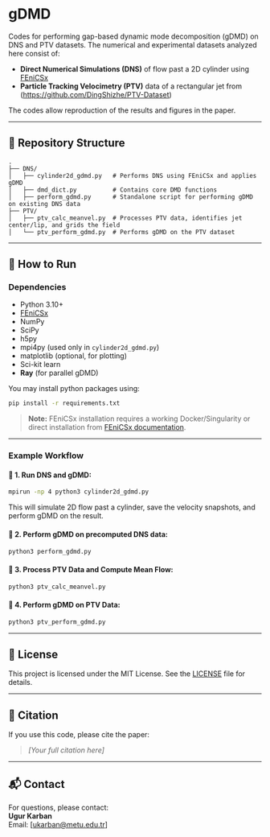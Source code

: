 # gDMD
Codes for performing gap-based dynamic mode decomposition (gDMD) on DNS and PTV datasets. The numerical and experimental datasets analyzed here consist of:

- **Direct Numerical Simulations (DNS)** of flow past a 2D cylinder using [FEniCSx](https://jsdokken.com/dolfinx-tutorial/chapter2/ns_code2.html)
- **Particle Tracking Velocimetry (PTV)** data of a rectangular jet from (https://github.com/DingShizhe/PTV-Dataset)

The codes allow reproduction of the results and figures in the paper.

---

## 📁 Repository Structure

```
.
├── DNS/
│   ├── cylinder2d_gdmd.py   # Performs DNS using FEniCSx and applies gDMD
│   ├── dmd_dict.py          # Contains core DMD functions
│   ├── perform_gdmd.py      # Standalone script for performing gDMD on existing DNS data
├── PTV/
│   ├── ptv_calc_meanvel.py  # Processes PTV data, identifies jet center/lip, and grids the field
│   └── ptv_perform_gdmd.py  # Performs gDMD on the PTV dataset
```

---

## 🚀 How to Run

### Dependencies

- Python 3.10+
- [FEniCSx](https://docs.fenicsproject.org/)
- NumPy
- SciPy
- h5py
- mpi4py (used only in `cylinder2d_gdmd.py`)
- matplotlib (optional, for plotting)
- Sci-kit learn
- **Ray** (for parallel gDMD)

You may install python packages using:

```bash
pip install -r requirements.txt
```

> **Note:** FEniCSx installation requires a working Docker/Singularity or direct installation from [FEniCSx documentation](https://docs.fenicsproject.org/).

---

### Example Workflow

#### 🔷 1. Run DNS and gDMD:
```bash
mpirun -np 4 python3 cylinder2d_gdmd.py
```

This will simulate 2D flow past a cylinder, save the velocity snapshots, and perform gDMD on the result.

#### 🔷 2. Perform gDMD on precomputed DNS data:
```bash
python3 perform_gdmd.py
```

#### 🔷 3. Process PTV Data and Compute Mean Flow:
```bash
python3 ptv_calc_meanvel.py
```

#### 🔷 4. Perform gDMD on PTV Data:
```bash
python3 ptv_perform_gdmd.py
```

---

## 📄 License

This project is licensed under the MIT License. See the [LICENSE](LICENSE) file for details.

---

## 🔗 Citation

If you use this code, please cite the paper:

> *[Your full citation here]*

---

## 📬 Contact

For questions, please contact:  
**Ugur Karban**  
Email: [ukarban@metu.edu.tr]

